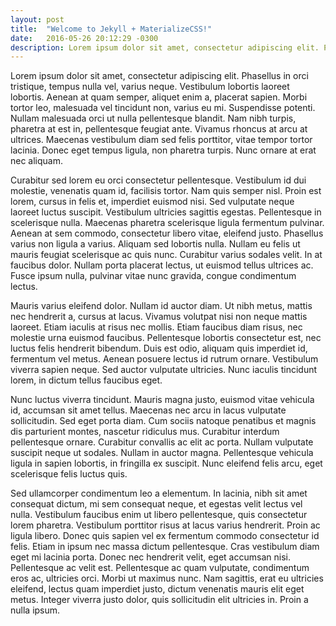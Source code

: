 ```yaml
---
layout: post
title:  "Welcome to Jekyll + MaterializeCSS!"
date:   2016-05-26 20:12:29 -0300
description: Lorem ipsum dolor sit amet, consectetur adipiscing elit. Phasellus in orci tristique, tempus nulla vel, varius neque. Vestibulum lobortis laoreet lobortis. Aenean at quam semper, aliquet enim a, placerat sapien. Morbi tortor leo, malesuada vel tincidunt non, varius eu mi.
---
```

Lorem ipsum dolor sit amet, consectetur adipiscing elit. Phasellus in orci tristique, tempus nulla vel, varius neque. Vestibulum lobortis laoreet lobortis. Aenean at quam semper, aliquet enim a, placerat sapien. Morbi tortor leo, malesuada vel tincidunt non, varius eu mi. Suspendisse potenti. Nullam malesuada orci ut nulla pellentesque blandit. Nam nibh turpis, pharetra at est in, pellentesque feugiat ante. Vivamus rhoncus at arcu at ultrices. Maecenas vestibulum diam sed felis porttitor, vitae tempor tortor lacinia. Donec eget tempus ligula, non pharetra turpis. Nunc ornare at erat nec aliquam.

Curabitur sed lorem eu orci consectetur pellentesque. Vestibulum id dui molestie, venenatis quam id, facilisis tortor. Nam quis semper nisl. Proin est lorem, cursus in felis et, imperdiet euismod nisi. Sed vulputate neque laoreet luctus suscipit. Vestibulum ultricies sagittis egestas. Pellentesque in scelerisque nulla. Maecenas pharetra scelerisque ligula fermentum pulvinar. Aenean at sem commodo, consectetur libero vitae, eleifend justo. Phasellus varius non ligula a varius. Aliquam sed lobortis nulla. Nullam eu felis ut mauris feugiat scelerisque ac quis nunc. Curabitur varius sodales velit. In at faucibus dolor. Nullam porta placerat lectus, ut euismod tellus ultrices ac. Fusce ipsum nulla, pulvinar vitae nunc gravida, congue condimentum lectus.

Mauris varius eleifend dolor. Nullam id auctor diam. Ut nibh metus, mattis nec hendrerit a, cursus at lacus. Vivamus volutpat nisi non neque mattis laoreet. Etiam iaculis at risus nec mollis. Etiam faucibus diam risus, nec molestie urna euismod faucibus. Pellentesque lobortis consectetur est, nec luctus felis hendrerit bibendum. Duis est odio, aliquam quis imperdiet id, fermentum vel metus. Aenean posuere lectus id rutrum ornare. Vestibulum viverra sapien neque. Sed auctor vulputate ultricies. Nunc iaculis tincidunt lorem, in dictum tellus faucibus eget.

Nunc luctus viverra tincidunt. Mauris magna justo, euismod vitae vehicula id, accumsan sit amet tellus. Maecenas nec arcu in lacus vulputate sollicitudin. Sed eget porta diam. Cum sociis natoque penatibus et magnis dis parturient montes, nascetur ridiculus mus. Curabitur interdum pellentesque ornare. Curabitur convallis ac elit ac porta. Nullam vulputate suscipit neque ut sodales. Nullam in auctor magna. Pellentesque vehicula ligula in sapien lobortis, in fringilla ex suscipit. Nunc eleifend felis arcu, eget scelerisque felis luctus quis.

Sed ullamcorper condimentum leo a elementum. In lacinia, nibh sit amet consequat dictum, mi sem consequat neque, et egestas velit lectus vel nulla. Vestibulum faucibus enim ut libero pellentesque, quis consectetur lorem pharetra. Vestibulum porttitor risus at lacus varius hendrerit. Proin ac ligula libero. Donec quis sapien vel ex fermentum commodo consectetur id felis. Etiam in ipsum nec massa dictum pellentesque. Cras vestibulum diam eget mi lacinia porta. Donec nec hendrerit velit, eget accumsan nisi. Pellentesque ac velit est. Pellentesque ac quam vulputate, condimentum eros ac, ultricies orci. Morbi ut maximus nunc. Nam sagittis, erat eu ultricies eleifend, lectus quam imperdiet justo, dictum venenatis mauris elit eget metus. Integer viverra justo dolor, quis sollicitudin elit ultricies in. Proin a nulla ipsum.
